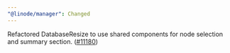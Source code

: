 ```yaml
---
"@linode/manager": Changed
---
```


Refactored DatabaseResize to use shared components for node selection and summary section. ([#11180](https://github.com/linode/manager/pull/11180))
